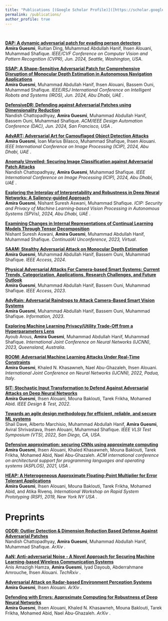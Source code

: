 ```yaml
---
title: "Publications [(Google Scholar Profile)]([https://scholar.google.com/citations?user=mMEdVfoAAAAJ&hl=en](https://scholar.google.fr/citations?hl=fr&user=ramnnXoAAAAJ&view_op=list_works&sortby=pubdate))"
permalink: /publications/
author_profile: true
---
```



<br> 

<b>[DAP: A dynamic adversarial patch for evading person detectors](http://AmiraGuesmi-mls.github.io/publications/DAP)</b> <br> 
<b>Amira Guesmi</b>, Ruitian Ding, Muhammad Abdullah Hanif, Ihsen Alouani, Muhammad Shafique.
<i>IEEE/CVF Conference on Computer Vision and Pattern Recognition (CVPR), Jun. 2024, Seattle, Washington, USA</i>.

<b>[SSAP: A Shape-Sensitive Adversarial Patch for Comprehensive Disruption of Monocular Depth Estimation in Autonomous Navigation Applications](http://AmiraGuesmi-mls.github.io/publications/SSAP)</b> <br> 
<b>Amira Guesmi</b>, Muhammad Abdullah Hanif, Ihsen Alouani, Bassem Ouni, Muhammad Shafique.
<i>IEEE/RSJ International Conference on Intelligent Robots and Systems (IROS), Jun. 2024, Abu Dhabi, UAE </i>.

<b>[DefensiveDR: Defending against Adversarial Patches using Dimensionality Reduction](http://AmiraGuesmi-mls.github.io/publications/DR)</b> <br> 
Nandish Chattopadhyay, <b>Amira Guesmi</b>, Muhammad Abdullah Hanif, Bassem Ouni, Muhammad Shafique.
<i>ACM/IEEE Design Automation Conference (DAC), Jun. 2024, San Francisco, USA </i>.

<b>[AdvART: Adversarial Art for Camouflaged Object Detection Attacks](http://AmiraGuesmi-mls.github.io/publications/ICIP24ADVART)</b> <br> 
<b>Amira Guesmi</b>, Ioan Marius Bilasco, Muhammad Shafique, Ihsen Alouani.
<i>IEEE International Conference on Image Processing (ICIP), 2024, Abu Dhabi, UAE </i>.

<b>[Anomaly Unveiled: Securing Image Classification against Adversarial Patch Attacks](http://AmiraGuesmi-mls.github.io/publications/ICIP24ANOMALY)</b> <br> 
Nandish Chattopadhyay, <b>Amira Guesmi</b>, Muhammad Shafique.
<i>IEEE International Conference on Image Processing (ICIP), 2024, Abu Dhabi, UAE </i>.

<b>[Exploring the Interplay of Interpretability and Robustness in Deep Neural Networks: A Saliency-guided Approach](http://AmiraGuesmi-mls.github.io/publications/SPVis)</b> <br> 
<b>Amira Guesmi</b>, Nishant Suresh Aswani, Muhammad Shafique.
<i>ICIP: Security and Privacy of Machine Learning-based Vision Processing in Autonomous Systems (SPVis), 2024, Abu Dhabi, UAE </i>.

<b>[Examining Changes in Internal Representations of Continual Learning Models Through Tensor Decomposition](http://AmiraGuesmi-mls.github.io/publications/UNCONF24)</b> <br> 
Nishant Suresh Aswani, <b>Amira Guesmi</b>, Muhammad Abdullah Hanif, Muhammad Shafique.
<i>ContinualAI Unconference, 2023, Virtual</i>.

<b>[SAAM: Stealthy Adversarial Attack on Monocular Depth Estimation](http://AmiraGuesmi-mls.github.io/publications/SAAM)</b> <br> 
<b>Amira Guesmi</b>, Muhammad Abdullah Hanif, Bassem Ouni, Muhammad Shafique.
<i>IEEE Access, 2024</i>.

<b>[Physical Adversarial Attacks For Camera-based Smart Systems: Current Trends, Categorization, Applications, Research Challenges, and Future Outlook](http://AmiraGuesmi-mls.github.io/publications/SURVEY23)</b> <br> 
<b>Amira Guesmi</b>, Muhammad Abdullah Hanif, Bassem Ouni, Muhammad Shafique.
<i>IEEE Access, 2023</i>.

<b>[AdvRain: Adversarial Raindrops to Attack Camera-Based Smart Vision Systems](http://AmiraGuesmi-mls.github.io/publications/ADVRAIN)</b> <br> 
<b>Amira Guesmi</b>, Muhammad Abdullah Hanif, Bassem Ouni, Muhammad Shafique.
<i>Information, 2023</i>.

<b>[Exploring Machine Learning Privacy/Utility Trade-Off from a Hyperparameters Lens](http://AmiraGuesmi-mls.github.io/publications/PRIVACY23)</b> <br> 
Ayoub Arous, <b>Amira Guesmi</b>, Muhammad Abdullah Hanif, Muhammad Shafique.
<i>International Joint Conference on Neural Networks (IJCNN), 2023, Queensland, Australia</i>.

<b>[ROOM: Adversarial Machine Learning Attacks Under Real-Time Constraints](http://AmiraGuesmi-mls.github.io/publications/ROOM)</b> <br> 
<b>Amira Guesmi</b>, Khaled N. Khasawneh, Nael Abu-Ghazaleh, Ihsen Alouani.
<i>International Joint Conference on Neural Networks (IJCNN), 2022, Padua, Italy</i>.

<b>[SIT: Stochastic Input Transformation to Defend Against Adversarial Attacks on Deep Neural Networks](http://AmiraGuesmi-mls.github.io/publications/SIT)</b> <br> 
<b>Amira Guesmi</b>, Ihsen Alouani, Mouna Baklouti, Tarek Frikha, Mohamed Abid.
<i>IEEE Design & Test, 2022</i>.

<b>[Towards an agile design methodology for efficient, reliable, and secure ML systems](http://AmiraGuesmi-mls.github.io/publications/VLSI)</b> <br> 
Shail Dave, Alberto Marchisio, Muhammad Abdullah Hanif, <b>Amira Guesmi</b>, Aviral Shrivastava, Ihsen Alouani, Muhammad Shafique.
<i>IEEE VLSI Test Symposium (VTS), 2022, San Diego, CA, USA</i>.

<b>[Defensive approximation: securing CNNs using approximate computing](http://AmiraGuesmi-mls.github.io/publications/ASPLOS)</b> <br> 
<b>Amira Guesmi</b>, Ihsen Alouani, Khaled Khasawneh, Mouna Baklouti, Tarek Frikha, Mohamed Abid, Nael Abu-Ghazaleh.
<i>ACM international conference on architectural support for programming languages and operating systems (ASPLOS), 2021, USA </i>.

<b>[HEAP: A Heterogeneous Approximate Floating-Point Multiplier for Error Tolerant Applications](http://AmiraGuesmi-mls.github.io/publications/RSP)</b> <br> 
<b>Amira Guesmi</b>, Ihsen Alouani, Mouna Baklouti, Tarek Frikha, Mohamed Abid, and Atika Rivenq.
<i>International Workshop on Rapid System Prototyping (RSP), 2019, New York NY USA </i>.

# Preprints

<b>[ODDR: Outlier Detection & Dimension Reduction Based Defense Against Adversarial Patches](http://AmiraGuesmi-mls.github.io/publications/ODDR)</b> <br> 
Nandish Chattopadhyay, <b>Amira Guesmi</b>, Muhammad Abdullah Hanif, Muhammad Shafique.
<i>ArXiv </i>.

<b>[AaN: Anti-adversarial Noise - A Novel Approach for Securing Machine Learning-based Wireless Communication Systems](http://AmiraGuesmi-mls.github.io/publications/AAN)</b> <br> 
Anis Amazigh Hamza, <b>Amira Guesmi</b>, Iyad Dayoub, Abderrahmane Amrouche, Ihsen Alouani.
<i>TechRxiv </i>.

<b>[Adversarial Attack on Radar-based Environment Perception Systems](http://AmiraGuesmi-mls.github.io/publications/ARADAR)</b> <br> 
<b>Amira Guesmi</b>, Ihsen Alouani.
<i>ArXiv </i>.

<b>[Defending with Errors: Approximate Computing for Robustness of Deep Neural Networks](http://AmiraGuesmi-mls.github.io/publications/ERRORS)</b> <br> 
<b>Amira Guesmi</b>, Ihsen Alouani, Khaled N. Khasawneh, Mouna Baklouti, Tarek Frikha, Mohamed Abid, Nael Abu-Ghazaleh.
<i>ArXiv </i>.
